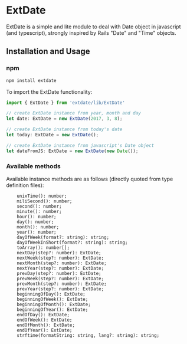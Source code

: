 # ExtDate

ExtDate is a simple and lite module to deal with Date object in javascript (and typescript), strongly inspired by Rails "Date" and "Time" objects.

## Installation and Usage

### npm

```bash
npm install extdate
```

To import the ExtDate functionality:

```typescript
import { ExtDate } from 'extdate/lib/ExtDate'

// create ExtDate instance from year, month and day
let date: ExtDate = new ExtDate(2017, 3, 8);

// create ExtDate instance from today's date
let today: ExtDate = new ExtDate();

// create ExtDate instance from javascript's Date object
let dateFromJS: ExtDate = new ExtDate(new Date());
```

### Available methods

Available instance methods are as follows (directly quoted from type definition files):

```
    unixTime(): number;
    miliSecond(): number;
    second(): number;
    minute(): number;
    hour(): number;
    day(): number;
    month(): number;
    year(): number;
    dayOfWeek(format?: string): string;
    dayOfWeekInShort(format?: string): string;
    toArray(): number[];
    nextDay(step?: number): ExtDate;
    nextWeek(step?: number): ExtDate;
    nextMonth(step?: number): ExtDate;
    nextYear(step?: number): ExtDate;
    prevDay(step?: number): ExtDate;
    prevWeek(step?: number): ExtDate;
    prevMonth(step?: number): ExtDate;
    prevYear(step?: number): ExtDate;
    beginningOfDay(): ExtDate;
    beginningOfWeek(): ExtDate;
    beginningOfMonth(): ExtDate;
    beginningOfYear(): ExtDate;
    endOfDay(): ExtDate;
    endOfWeek(): ExtDate;
    endOfMonth(): ExtDate;
    endOfYear(): ExtDate;
    strftime(formatString: string, lang?: string): string;
```

